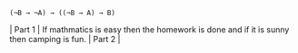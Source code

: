 ```
(¬B → ¬A) → ((¬B → A) → B)
```
| Part 1 |
If mathmatics is easy then the homework is done and if it is sunny then camping is fun.
| Part 2 |
